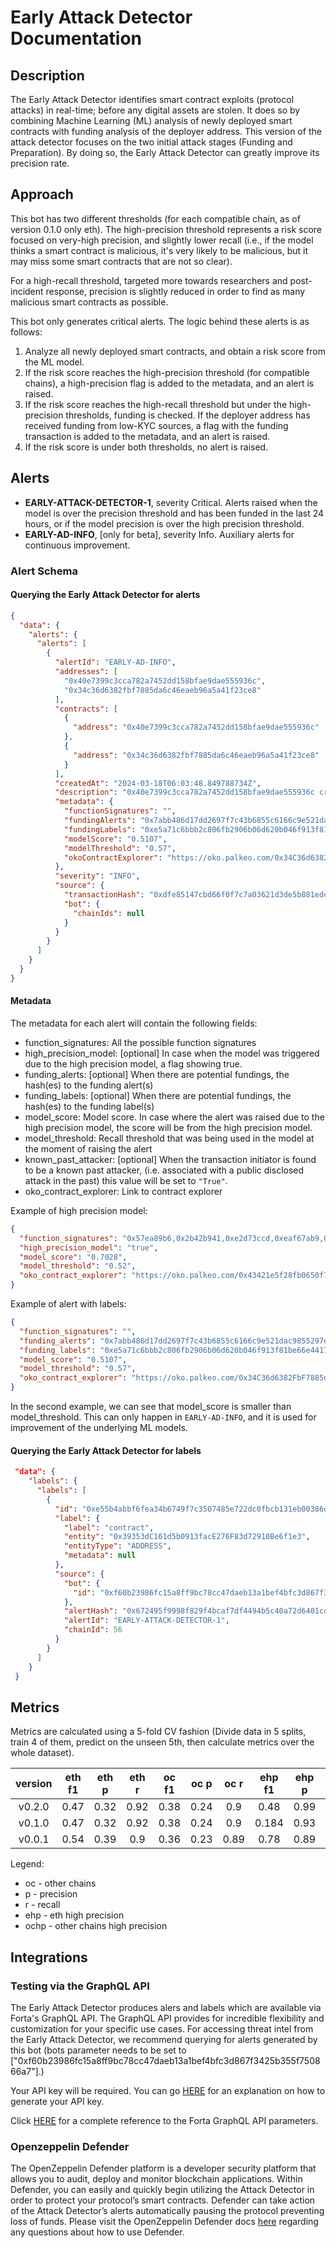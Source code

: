 # Early Attack Detector Documentation

## Description

The Early Attack Detector identifies smart contract exploits (protocol attacks) in real-time; before any digital assets are stolen. It does so by combining Machine Learning (ML) analysis of newly deployed smart contracts with funding analysis of the deployer address. This version of the attack detector focuses on the two initial attack stages (Funding and Preparation). By doing so, the Early Attack Detector can greatly improve its precision rate.

## Approach

This bot has two different thresholds (for each compatible chain, as of version 0.1.0 only eth). The high-precision threshold represents a risk score focused on very-high precision, and slightly lower recall (i.e., if the model thinks a smart contract is malicious, it's very likely to be malicious, but it may miss some smart contracts that are not so clear).

For a high-recall threshold, targeted more towards researchers and post-incident response, precision is slightly reduced in order to find as many malicious smart contracts as possible.

This bot only generates critical alerts. The logic behind these alerts is as follows:

1. Analyze all newly deployed smart contracts, and obtain a risk score from the ML model.
2. If the risk score reaches the high-precision threshold (for compatible chains), a high-precision flag is added to the metadata, and an alert is raised.
3. If the risk score reaches the high-recall threshold but under the high-precision thresholds, funding is checked. If the deployer address has received funding from low-KYC sources, a flag with the funding transaction is added to the metadata, and an alert is raised.
4. If the risk score is under both thresholds, no alert is raised.

## Alerts

- **EARLY-ATTACK-DETECTOR-1**, severity Critical. Alerts raised when the model is over the precision threshold and has been funded in the last 24 hours, or if the model precision is over the high precision threshold.
- **EARLY-AD-INFO**, [only for beta], severity Info. Auxiliary alerts for continuous improvement.

### Alert Schema

#### Querying the Early Attack Detector for alerts

```json
{
  "data": {
    "alerts": {
      "alerts": [
        {
          "alertId": "EARLY-AD-INFO",
          "addresses": [
            "0x40e7399c3cca782a7452dd158bfae9dae555936c",
            "0x34c36d6382fbf7885da6c46eaeb96a5a41f23ce8"
          ],
          "contracts": [
            {
              "address": "0x40e7399c3cca782a7452dd158bfae9dae555936c"
            },
            {
              "address": "0x34c36d6382fbf7885da6c46eaeb96a5a41f23ce8"
            }
          ],
          "createdAt": "2024-03-18T06:03:48.849788734Z",
          "description": "0x40e7399c3cca782a7452dd158bfae9dae555936c created contract 0x34C36d6382FbF7885da6C46eAeB96a5A41F23CE8",
          "metadata": {
            "functionSignatures": "",
            "fundingAlerts": "0x7abb486d17dd2697f7c43b6855c6166c9e521dac9855297d890725f9b7e845f8",
            "fundingLabels": "0xe5a71c6bbb2c806fb2906b06d620b046f913f81be66e44174f86b9ad5289ec11",
            "modelScore": "0.5107",
            "modelThreshold": "0.57",
            "okoContractExplorer": "https://oko.palkeo.com/0x34C36d6382FbF7885da6C46eAeB96a5A41F23CE8/"
          },
          "severity": "INFO",
          "source": {
            "transactionHash": "0xdfe85147cbd66f0f7c7a03621d3de5b881ede128cf29a0eaa20b6078dd2bb408",
            "bot": {
              "chainIds": null
            }
          }
        }
      ]
    }
  }
}
```

#### Metadata

The metadata for each alert will contain the following fields:

- function_signatures: All the possible function signatures
- high_precision_model: [optional] In case when the model was triggered due to the high precision model, a flag showing true.
- funding_alerts: [optional] When there are potential fundings, the hash(es) to the funding alert(s)
- funding_labels: [optional] When there are potential fundings, the hash(es) to the funding label(s)
- model_score: Model score. In case where the alert was raised due to the high precision model, the score will be from the high precision model.
- model_threshold: Recall threshold that was being used in the model at the moment of raising the alert
- known_past_attacker: [optional] When the transaction initiator is found to be a known past attacker, (i.e. associated with a public disclosed attack in the past) this value will be set to `"True"`.
- oko_contract_explorer: Link to contract explorer

Example of high precision model:

```json
{
  "function_signatures": "0x57ea89b6,0x2b42b941,0xe2d73ccd,0xeaf67ab9,0xf39d8c65,0x9763d29b,0xbedf0f4a,0xe26d7a70,0xffffffff",
  "high_precision_model": "true",
  "model_score": "0.7028",
  "model_threshold": "0.52",
  "oko_contract_explorer": "https://oko.palkeo.com/0x43421e5f28fb0650f736d917541265fd7a6b69a0/"
}
```

Example of alert with labels:

```json
{
  "function_signatures": "",
  "funding_alerts": "0x7abb486d17dd2697f7c43b6855c6166c9e521dac9855297d890725f9b7e845f8",
  "funding_labels": "0xe5a71c6bbb2c806fb2906b06d620b046f913f81be66e44174f86b9ad5289ec11",
  "model_score": "0.5107",
  "model_threshold": "0.57",
  "oko_contract_explorer": "https://oko.palkeo.com/0x34C36d6382FbF7885da6C46eAeB96a5A41F23CE8/"
}
```

In the second example, we can see that model_score is smaller than model_threshold. This can only happen in `EARLY-AD-INFO`, and it is used for improvement of the underlying ML models.

#### Querying the Early Attack Detector for labels

```json
 "data": {
    "labels": {
      "labels": [
        {
          "id": "0xe55b4abbf6fea34b6749f7c3507485e722dc0fbcb131eb00386d7a95da8c4b9c",
          "label": {
            "label": "contract",
            "entity": "0x39353dC161d5b0913facE276F83d72910Be6f1e3",
            "entityType": "ADDRESS",
            "metadata": null
          },
          "source": {
            "bot": {
              "id": "0xf60b23986fc15a8ff9bc78cc47daeb13a1bef4bfc3d867f3425b355f750866a7"
            },
            "alertHash": "0x672495f9998f829f4bcaf7df4494b5c40a72d6401cd73fe3681d268e7e055648",
            "alertId": "EARLY-ATTACK-DETECTOR-1",
            "chainId": 56
          }
        }
      ]
    }
 }

```

## Metrics

Metrics are calculated using a 5-fold CV fashion (Divide data in 5 splits, train 4 of them, predict on the unseen 5th, then calculate metrics over the whole dataset).

| version | eth f1 | eth p | eth r | oc f1 | oc p | oc r | ehp f1 | ehp p | ehp r | ochp f1 | ochp p | ochp r |
| :-----: | :----: | :---: | :---: | :---: | :--: | :--: | :----: | :---: | :---: | :-----: | :----: | :----: |
| v0.2.0  |  0.47  | 0.32  | 0.92  | 0.38  | 0.24 | 0.9  |  0.48  | 0.99  | 0.31  |  0.26   |  0.96  |  0.15  |
| v0.1.0  |  0.47  | 0.32  | 0.92  | 0.38  | 0.24 | 0.9  | 0.184  | 0.93  |  0.1  |    -    |   -    |   -    |
| v0.0.1  |  0.54  | 0.39  |  0.9  | 0.36  | 0.23 | 0.89 |  0.78  | 0.89  | 0.69  |  0.26   |  0.84  |  0.15  |

Legend:

- oc - other chains
- p - precision
- r - recall
- ehp - eth high precision
- ochp - other chains high precision

## Integrations

### Testing via the GraphQL API

The Early Attack Detector produces alers and labels which are available via Forta's GraphQL API. The GraphQL API provides for incredible flexibility and customization for your specific use cases. For accessing threat intel from the Early Attack Detector, we recommend querying for alerts generated by this bot (bots parameter needs to be set to ["0xf60b23986fc15a8ff9bc78cc47daeb13a1bef4bfc3d867f3425b355f750866a7"].)

Your API key will be required. You can go [HERE](https://docs.forta.network/en/latest/api-keys/?_gl=1*1ss8ki4*_ga*Njg5MDIxNjQ5LjE2ODU5OTEyODE.*_ga_3ERDDVRGQQ*MTcxMDc5MDk3NS4xNjIuMS4xNzEwNzkxODQzLjAuMC4w) for an explanation on how to generate your API key.

Click [HERE](https://docs.forta.network/en/latest/forta-api-reference/?_gl=1*zxaxka*_ga*Njg5MDIxNjQ5LjE2ODU5OTEyODE.*_ga_3ERDDVRGQQ*MTcxMDc5MDk3NS4xNjIuMS4xNzEwNzkyMDMzLjAuMC4w#query-labels) for a complete reference to the Forta GraphQL API parameters.

### Openzeppelin Defender

The OpenZeppelin Defender platform is a developer security platform that allows you to audit, deploy and monitor blockchain applications. Within Defender, you can easily and quickly begin utilizing the Attack Detector in order to protect your protocol’s smart contracts. Defender can take action of the Attack Detector’s alerts automatically pausing the protocol preventing loss of funds. Please visit the OpenZeppelin Defender docs [here](https://docs.openzeppelin.com/defender) regarding any questions about how to use Defender.
